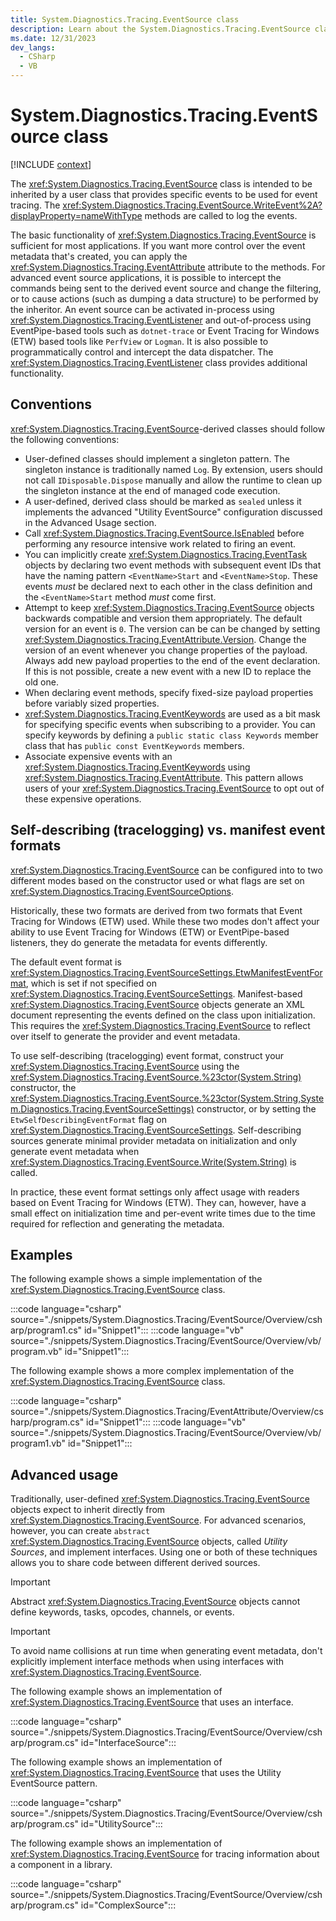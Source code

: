 ```yaml
---
title: System.Diagnostics.Tracing.EventSource class
description: Learn about the System.Diagnostics.Tracing.EventSource class.
ms.date: 12/31/2023
dev_langs:
  - CSharp
  - VB
---
```

# System.Diagnostics.Tracing.EventSource class

[!INCLUDE [context](includes/context.md)]

The <xref:System.Diagnostics.Tracing.EventSource> class is intended to be inherited by a user class that provides specific events to be used for event tracing. The <xref:System.Diagnostics.Tracing.EventSource.WriteEvent%2A?displayProperty=nameWithType> methods are called to log the events.

The basic functionality of <xref:System.Diagnostics.Tracing.EventSource> is sufficient for most applications. If you want more control over the event metadata that's created, you can apply the <xref:System.Diagnostics.Tracing.EventAttribute> attribute to the methods. For advanced event source applications, it is possible to intercept the commands being sent to the derived event source and change the filtering, or to cause actions (such as dumping a data structure) to be performed by the inheritor. An event source can be activated in-process using <xref:System.Diagnostics.Tracing.EventListener> and out-of-process using EventPipe-based tools such as `dotnet-trace` or Event Tracing for Windows (ETW) based tools like `PerfView` or `Logman`. It is also possible to programmatically control and intercept the data dispatcher. The <xref:System.Diagnostics.Tracing.EventListener> class provides additional functionality.

## Conventions

<xref:System.Diagnostics.Tracing.EventSource>-derived classes should follow the following conventions:

- User-defined classes should implement a singleton pattern. The singleton instance is traditionally named `Log`. By extension, users should not call `IDisposable.Dispose` manually and allow the runtime to clean up the singleton instance at the end of managed code execution.
- A user-defined, derived class should be marked as `sealed` unless it implements the advanced "Utility EventSource" configuration discussed in the Advanced Usage section.
- Call <xref:System.Diagnostics.Tracing.EventSource.IsEnabled> before performing any resource intensive work related to firing an event.
- You can implicitly create <xref:System.Diagnostics.Tracing.EventTask> objects by declaring two event methods with subsequent event IDs that have the naming pattern `<EventName>Start` and `<EventName>Stop`. These events _must_ be declared next to each other in the class definition and the `<EventName>Start` method _must_ come first.
- Attempt to keep <xref:System.Diagnostics.Tracing.EventSource> objects backwards compatible and version them appropriately. The default version for an event is `0`. The version can be can be changed by setting <xref:System.Diagnostics.Tracing.EventAttribute.Version>. Change the version of an event whenever you change properties of the payload. Always add new payload properties to the end of the event declaration. If this is not possible, create a new event with a new ID to replace the old one.
- When declaring event methods, specify fixed-size payload properties before variably sized properties.
- <xref:System.Diagnostics.Tracing.EventKeywords> are used as a bit mask for specifying specific events when subscribing to a provider. You can specify keywords by defining a `public static class Keywords` member class that has `public const EventKeywords` members.
- Associate expensive events with an <xref:System.Diagnostics.Tracing.EventKeywords> using <xref:System.Diagnostics.Tracing.EventAttribute>. This pattern allows users of your <xref:System.Diagnostics.Tracing.EventSource> to opt out of these expensive operations.

## Self-describing (tracelogging) vs. manifest event formats

<xref:System.Diagnostics.Tracing.EventSource> can be configured into to two different modes based on the constructor used or what flags are set on <xref:System.Diagnostics.Tracing.EventSourceOptions>.

Historically, these two formats are derived from two formats that Event Tracing for Windows (ETW) used. While these two modes don't affect your ability to use Event Tracing for Windows (ETW) or EventPipe-based listeners, they do generate the metadata for events differently.

The default event format is <xref:System.Diagnostics.Tracing.EventSourceSettings.EtwManifestEventFormat>, which is set if not specified on <xref:System.Diagnostics.Tracing.EventSourceSettings>. Manifest-based <xref:System.Diagnostics.Tracing.EventSource> objects generate an XML document representing the events defined on the class upon initialization. This requires the <xref:System.Diagnostics.Tracing.EventSource> to reflect over itself to generate the provider and event metadata.

To use self-describing (tracelogging) event format, construct your <xref:System.Diagnostics.Tracing.EventSource> using the <xref:System.Diagnostics.Tracing.EventSource.%23ctor(System.String)> constructor, the <xref:System.Diagnostics.Tracing.EventSource.%23ctor(System.String,System.Diagnostics.Tracing.EventSourceSettings)> constructor, or by setting the `EtwSelfDescribingEventFormat` flag on <xref:System.Diagnostics.Tracing.EventSourceSettings>. Self-describing sources generate minimal provider metadata on initialization and only generate event metadata when <xref:System.Diagnostics.Tracing.EventSource.Write(System.String)> is called.

In practice, these event format settings only affect usage with readers based on Event Tracing for Windows (ETW). They can, however, have a small effect on initialization time and per-event write times due to the time required for reflection and generating the metadata.

## Examples

The following example shows a simple implementation of the <xref:System.Diagnostics.Tracing.EventSource> class.

:::code language="csharp" source="./snippets/System.Diagnostics.Tracing/EventSource/Overview/csharp/program1.cs" id="Snippet1":::
:::code language="vb" source="./snippets/System.Diagnostics.Tracing/EventSource/Overview/vb/program.vb" id="Snippet1":::

The following example shows a more complex implementation of the <xref:System.Diagnostics.Tracing.EventSource> class.

:::code language="csharp" source="./snippets/System.Diagnostics.Tracing/EventAttribute/Overview/csharp/program.cs" id="Snippet1":::
:::code language="vb" source="./snippets/System.Diagnostics.Tracing/EventSource/Overview/vb/program1.vb" id="Snippet1":::

## Advanced usage

Traditionally, user-defined <xref:System.Diagnostics.Tracing.EventSource> objects expect to inherit directly from <xref:System.Diagnostics.Tracing.EventSource>. For advanced scenarios, however, you can create `abstract` <xref:System.Diagnostics.Tracing.EventSource> objects, called _Utility Sources_, and implement interfaces. Using one or both of these techniques allows you to share code between different derived sources.

> [!IMPORTANT]
> Abstract <xref:System.Diagnostics.Tracing.EventSource> objects cannot define keywords, tasks, opcodes, channels, or events.

> [!IMPORTANT]
> To avoid name collisions at run time when generating event metadata, don't explicitly implement interface methods when using interfaces with <xref:System.Diagnostics.Tracing.EventSource>.

The following example shows an implementation of <xref:System.Diagnostics.Tracing.EventSource> that uses an interface.

:::code language="csharp" source="./snippets/System.Diagnostics.Tracing/EventSource/Overview/csharp/program.cs" id="InterfaceSource":::

The following example shows an implementation of <xref:System.Diagnostics.Tracing.EventSource> that uses the Utility EventSource pattern.

:::code language="csharp" source="./snippets/System.Diagnostics.Tracing/EventSource/Overview/csharp/program.cs" id="UtilitySource":::

The following example shows an implementation of <xref:System.Diagnostics.Tracing.EventSource> for tracing information about a component in a library.

:::code language="csharp" source="./snippets/System.Diagnostics.Tracing/EventSource/Overview/csharp/program.cs" id="ComplexSource":::
